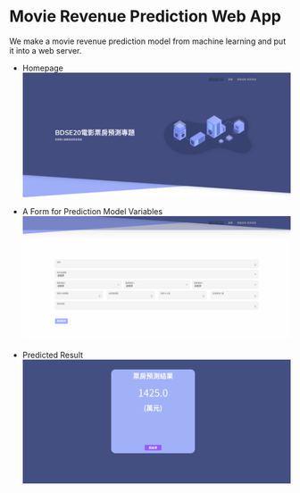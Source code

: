 # Movie Revenue Prediction Web App
We make a movie revenue prediction model from machine learning and put it into a web server.

* Homepage
![alt text](blob/mov1e_index.png?raw=true "Homepage")

* A Form for Prediction Model Variables
![alt text](blob/mov1e_form.png?raw=true "Form")

* Predicted Result
![alt text](blob/mov1e_result.png?raw=true "Result")
